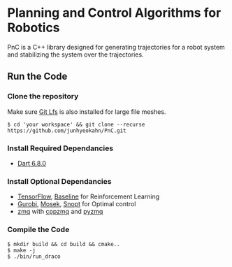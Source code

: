 # Planning and Control Algorithms for Robotics
PnC is a C++ library designed for generating trajectories for a robot system
and stabilizing the system over the trajectories.

## Run the Code

### Clone the repository
Make sure [Git Lfs](https://git-lfs.github.com/) is also installed for large file meshes.
```
$ cd 'your workspace' && git clone --recurse https://github.com/junhyeokahn/PnC.git
```

### Install Required Dependancies
- [Dart 6.8.0](https://dartsim.github.io/install_dart_on_mac.html)

### Install Optional Dependancies
- [TensorFlow](https://www.tensorflow.org/), [Baseline](https://stable-baselines.readthedocs.io/en/master/index.html) for Reinforcement Learning
- [Gurobi](http://www.gurobi.com/), [Mosek](https://www.mosek.com/), [Snopt](http://ccom.ucsd.edu/~optimizers) for Optimal control
- [zmq](https://github.com/junhyeokahn/libzmq) with [cppzmq](https://github.com/junhyeokahn/cppzmq) and [pyzmq](https://github.com/junhyeokahn/pyzmq)

### Compile the Code
```
$ mkdir build && cd build && cmake..
$ make -j
$ ./bin/run_draco
```
